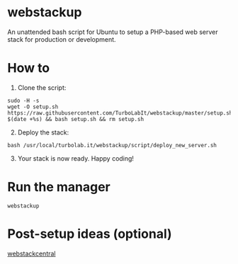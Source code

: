 # webstackup
An unattended bash script for Ubuntu to setup a  PHP-based web server stack for production or development.

# How to

1. Clone the script:

````
sudo -H -s
wget -O setup.sh https://raw.githubusercontent.com/TurboLabIt/webstackup/master/setup.sh?$(date +%s) && bash setup.sh && rm setup.sh
````

2. Deploy the stack:

````
bash /usr/local/turbolab.it/webstackup/script/deploy_new_server.sh
````

3. Your stack is now ready. Happy coding!

# Run the manager

`webstackup`

# Post-setup ideas (optional)

[webstackcentral](https://github.com/TurboLabIt/webstackcentral)
